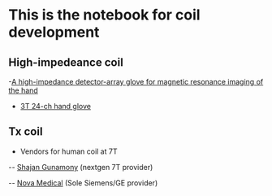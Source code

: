 # This is the notebook for coil development 

## High-impedeance coil

-[A high-impedance detector-array glove for magnetic resonance imaging of the hand](https://pmc.ncbi.nlm.nih.gov/articles/PMC6405230/)

- [3T 24-ch hand glove](https://pubmed.ncbi.nlm.nih.gov/34971464/)

## Tx coil

- Vendors for human coil at 7T
  
-- [Shajan Gunamony](https://mr-coiltech.co.uk/) (nextgen 7T provider)

-- [Nova Medical](https://www.novamedical.com/) (Sole Siemens/GE provider) 


